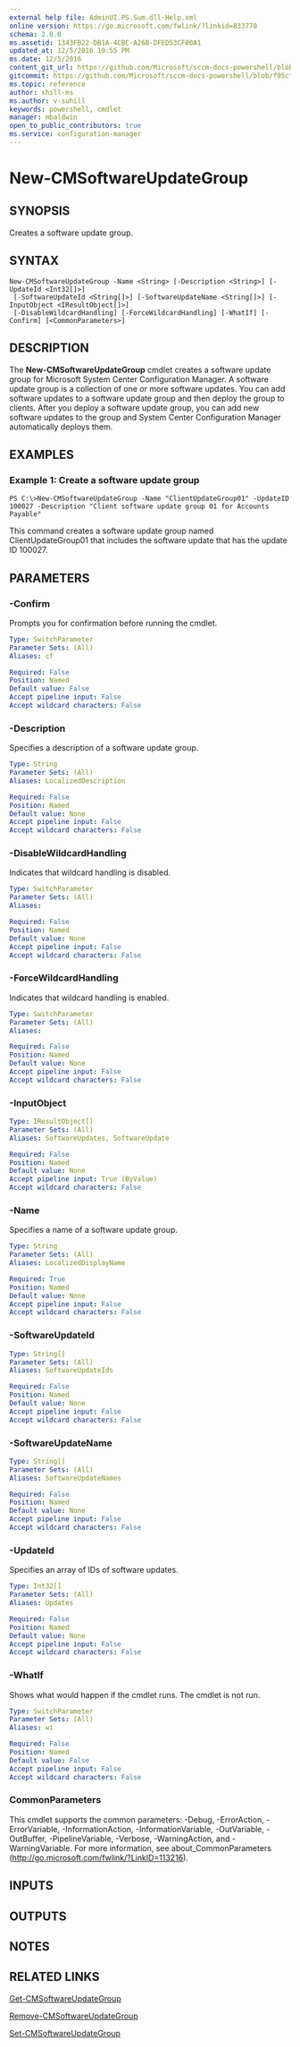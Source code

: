```yaml
---
external help file: AdminUI.PS.Sum.dll-Help.xml
online version: https://go.microsoft.com/fwlink/?linkid=833770
schema: 2.0.0
ms.assetid: 1343FB22-DB1A-4CBC-A26B-DFED53CF00A1
updated_at: 12/5/2016 10:55 PM
ms.date: 12/5/2016
content_git_url: https://github.com/Microsoft/sccm-docs-powershell/blob/master/sccm-cmdlets/ConfigurationManager/vlatest/New-CMSoftwareUpdateGroup.md
gitcommit: https://github.com/Microsoft/sccm-docs-powershell/blob/f95cf139be40af870257194c70c82183d89f7a0c/sccm-cmdlets/ConfigurationManager/vlatest/New-CMSoftwareUpdateGroup.md
ms.topic: reference
author: shill-ms
ms.author: v-suhill
keywords: powershell, cmdlet
manager: mbaldwin
open_to_public_contributors: true
ms.service: configuration-manager
---
```


# New-CMSoftwareUpdateGroup

## SYNOPSIS
Creates a software update group.

## SYNTAX

```
New-CMSoftwareUpdateGroup -Name <String> [-Description <String>] [-UpdateId <Int32[]>]
 [-SoftwareUpdateId <String[]>] [-SoftwareUpdateName <String[]>] [-InputObject <IResultObject[]>]
 [-DisableWildcardHandling] [-ForceWildcardHandling] [-WhatIf] [-Confirm] [<CommonParameters>]
```

## DESCRIPTION
The **New-CMSoftwareUpdateGroup** cmdlet creates a software update group for Microsoft System Center Configuration Manager.
A software update group is a collection of one or more software updates.
You can add software updates to a software update group and then deploy the group to clients.
After you deploy a software update group, you can add new software updates to the group and System Center Configuration Manager automatically deploys them.

## EXAMPLES

### Example 1: Create a software update group
```
PS C:\>New-CMSoftwareUpdateGroup -Name "ClientUpdateGroup01" -UpdateID 100027 -Description "Client software update group 01 for Accounts Payable"
```

This command creates a software update group named ClientUpdateGroup01 that includes the software update that has the update ID 100027.

## PARAMETERS

### -Confirm
Prompts you for confirmation before running the cmdlet.

```yaml
Type: SwitchParameter
Parameter Sets: (All)
Aliases: cf

Required: False
Position: Named
Default value: False
Accept pipeline input: False
Accept wildcard characters: False
```

### -Description
Specifies a description of a software update group.

```yaml
Type: String
Parameter Sets: (All)
Aliases: LocalizedDescription

Required: False
Position: Named
Default value: None
Accept pipeline input: False
Accept wildcard characters: False
```

### -DisableWildcardHandling
Indicates that wildcard handling is disabled.

```yaml
Type: SwitchParameter
Parameter Sets: (All)
Aliases: 

Required: False
Position: Named
Default value: None
Accept pipeline input: False
Accept wildcard characters: False
```

### -ForceWildcardHandling
Indicates that wildcard handling is enabled.

```yaml
Type: SwitchParameter
Parameter Sets: (All)
Aliases: 

Required: False
Position: Named
Default value: None
Accept pipeline input: False
Accept wildcard characters: False
```

### -InputObject


```yaml
Type: IResultObject[]
Parameter Sets: (All)
Aliases: SoftwareUpdates, SoftwareUpdate

Required: False
Position: Named
Default value: None
Accept pipeline input: True (ByValue)
Accept wildcard characters: False
```

### -Name
Specifies a name of a software update group.

```yaml
Type: String
Parameter Sets: (All)
Aliases: LocalizedDisplayName

Required: True
Position: Named
Default value: None
Accept pipeline input: False
Accept wildcard characters: False
```

### -SoftwareUpdateId


```yaml
Type: String[]
Parameter Sets: (All)
Aliases: SoftwareUpdateIds

Required: False
Position: Named
Default value: None
Accept pipeline input: False
Accept wildcard characters: False
```

### -SoftwareUpdateName


```yaml
Type: String[]
Parameter Sets: (All)
Aliases: SoftwareUpdateNames

Required: False
Position: Named
Default value: None
Accept pipeline input: False
Accept wildcard characters: False
```

### -UpdateId
Specifies an array of IDs of software updates.

```yaml
Type: Int32[]
Parameter Sets: (All)
Aliases: Updates

Required: False
Position: Named
Default value: None
Accept pipeline input: False
Accept wildcard characters: False
```

### -WhatIf
Shows what would happen if the cmdlet runs.
The cmdlet is not run.

```yaml
Type: SwitchParameter
Parameter Sets: (All)
Aliases: wi

Required: False
Position: Named
Default value: False
Accept pipeline input: False
Accept wildcard characters: False
```

### CommonParameters
This cmdlet supports the common parameters: -Debug, -ErrorAction, -ErrorVariable, -InformationAction, -InformationVariable, -OutVariable, -OutBuffer, -PipelineVariable, -Verbose, -WarningAction, and -WarningVariable. For more information, see about_CommonParameters (http://go.microsoft.com/fwlink/?LinkID=113216).

## INPUTS

## OUTPUTS

## NOTES

## RELATED LINKS

[Get-CMSoftwareUpdateGroup](xref:ConfigurationManager/vlatest/Get-CMSoftwareUpdateGroup.md)

[Remove-CMSoftwareUpdateGroup](xref:ConfigurationManager/vlatest/Remove-CMSoftwareUpdateGroup.md)

[Set-CMSoftwareUpdateGroup](xref:ConfigurationManager/vlatest/Set-CMSoftwareUpdateGroup.md)


